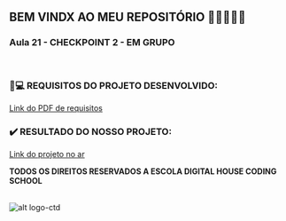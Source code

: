 ## BEM VINDX AO MEU REPOSITÓRIO 👩‍💻👩‍💻✨

### __Aula 21 -  CHECKPOINT 2 - EM GRUPO__

<br>


### 📃💻 REQUISITOS DO PROJETO DESENVOLVIDO: 
[Link do PDF de requisitos](https://github.com/soareslil/ctd-1bi-frontend1-a21-checkpoint2/blob/main/Checkpoint%2002.pdf)

### ✔️ RESULTADO DO NOSSO PROJETO:  
[Link do projeto no ar](https://soareslil.github.io/ctd-1bi-frontend1-a21-checkpoint2/) 


__TODOS OS DIREITOS RESERVADOS A ESCOLA DIGITAL HOUSE CODING SCHOOL__
<br> <br>

![alt logo-ctd](https://vidadeempresa.com.br/wp-content/uploads/2021/02/curso.png)
